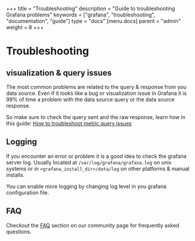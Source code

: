 +++
title = "Troubleshooting"
description = "Guide to troubleshooting Grafana problems"
keywords = ["grafana", "troubleshooting", "documentation", "guide"]
type = "docs"
[menu.docs]
parent = "admin"
weight = 8
+++


# Troubleshooting

## visualization & query issues

The most common problems are related to the query & response from you data source. Even if it looks
like a bug or visualization issue in Grafana it is 99% of time a problem with the data source query or
the data source response.

So make sure to check the query sent and the raw response, learn how in this guide: [How to troubleshoot metric query issues](https://community.grafana.com/t/how-to-troubleshoot-metric-query-issues/50)

## Logging

If you encounter an error or problem it is a good idea to check the grafana server log. Usually
located at `/var/log/grafana/grafana.log` on unix systems or in `<grafana_install_dir>/data/log` on
other platforms & manual installs.

You can enable more logging by changing log level in you grafana configuration file.

## FAQ

Checkout the [FAQ](https://community.grafana.com/c/howto/faq) section on our community page for frequently
asked questions.

